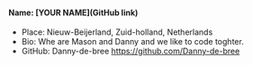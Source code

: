 #### Name: [YOUR NAME](GitHub link)

- Place: Nieuw-Beijerland, Zuid-holland, Netherlands
- Bio: Whe are Mason and Danny and we like to code toghter.
- GitHub: Danny-de-bree https://github.com/Danny-de-bree
